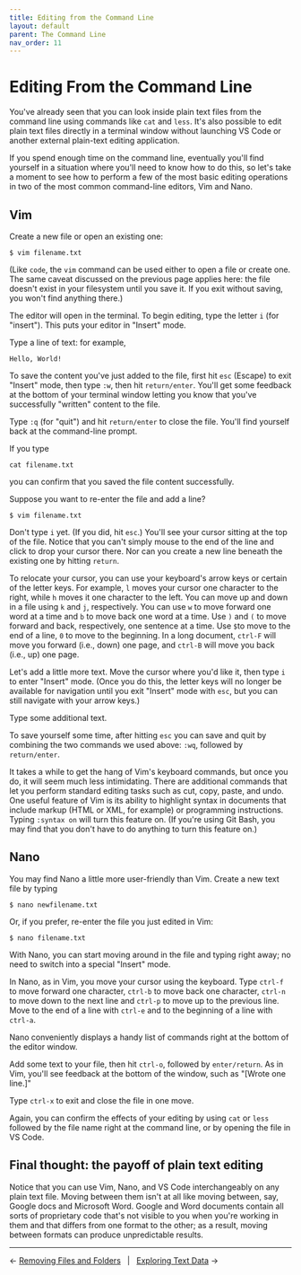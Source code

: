 ```yaml
---
title: Editing from the Command Line
layout: default
parent: The Command Line
nav_order: 11
---
```

# Editing From the Command Line

You've already seen that you can look inside plain text files from the command line using commands like `cat` and `less`. It's also possible to edit plain text files directly in a terminal window without launching VS Code or another external plain-text editing application. 

If you spend enough time on the command line, eventually you'll find yourself in a situation where you'll need to know how to do this, so let's take a moment to see how to perform a few of the most basic editing operations in two of the most common command-line editors, Vim and Nano.

## Vim

Create a new file or open an existing one:

```console
$ vim filename.txt
```
(Like `code`, the `vim` command can be used either to open a file or create one. The same caveat discussed on the previous page applies here: the file doesn't exist in your filesystem until you save it. If you exit without saving, you won't find anything there.)

The editor will open in the terminal. To begin editing, type the letter `i` (for "insert"). This puts your editor in "Insert" mode.

Type a line of text: for example, 

```console
Hello, World!
```
To save the content you've just added to the file, first hit `esc` (Escape) to exit "Insert" mode, then type `:w`, then hit `return/enter`. You'll get some feedback at the bottom of your terminal window letting you know that you've successfully "written" content to the file.

Type `:q` (for "quit") and hit `return/enter` to close the file. You'll find yourself back at the command-line prompt.

If you type

```console
cat filename.txt
```
you can confirm that you saved the file content successfully.

Suppose you want to re-enter the file and add a line? 

```console
$ vim filename.txt
```
Don't type `i` yet. (If you did, hit `esc`.) You'll see your cursor sitting at the top of the file. Notice that you can't simply mouse to the end of the line and click to drop your cursor there. Nor can you create a new line beneath the existing one by hitting `return`.

To relocate your cursor, you can use your keyboard's arrow keys or certain of the letter keys. For example, `l` moves your cursor one character to the right, while `h` moves it one character to the left. You can move up and down in a file using `k` and `j`, respectively. You can use `w` to move forward one word at a time and `b` to move back one word at a time. Use `)` and `(` to move forward and back, respectively, one sentence at a time. Use `$`to move to the end of a line, `0` to move to the beginning. In a long document, `ctrl-F` will move you forward (i.e., down) one page, and `ctrl-B` will move you back (i.e., up) one page.  

Let's add a little more text. Move the cursor where you'd like it, then type `i` to enter "Insert" mode. (Once you do this, the letter keys will no longer be available for navigation until you exit "Insert" mode with `esc`, but you can still navigate with your arrow keys.)

Type some additional text.

To save yourself some time, after hitting `esc` you can save and quit by combining the two commands we used above: `:wq`, followed by `return/enter`.

It takes a while to get the hang of Vim's keyboard commands, but once you do, it will seem much less intimidating. There are additional commands that let you perform standard editing tasks such as cut, copy, paste, and undo. One useful feature of Vim is its ability to highlight syntax in documents that include markup (HTML or XML, for example) or programming instructions. Typing `:syntax on` will turn this feature on. (If you're using Git Bash, you may find that you don't have to do anything to turn this feature on.)

## Nano

You may find Nano a little more user-friendly than Vim. Create a new text file by typing

```console
$ nano newfilename.txt
```
Or, if you prefer, re-enter the file you just edited in Vim:

```console
$ nano filename.txt
```
With Nano, you can start moving around in the file and typing right away; no need to switch into a special "Insert" mode.

In Nano, as in Vim, you move your cursor using the keyboard. Type `ctrl-f` to move forward one character, `ctrl-b` to move back one character, `ctrl-n` to move down to the next line and `ctrl-p` to move up to the previous line. Move to the end of a line with `ctrl-e` and to the beginning of a line with `ctrl-a`.

Nano conveniently displays a handy list of commands right at the bottom of the editor window.

Add some text to your file, then hit `ctrl-o`, followed by `enter/return`. As in Vim, you'll see feedback at the bottom of the window, such as "[Wrote one line.]"

Type `ctrl-x` to exit and close the file in one move.

Again, you can confirm the effects of your editing by using `cat` or `less` followed by the file name right at the command line, or by opening the file in VS Code.

## Final thought: the payoff of plain text editing

Notice that you can use Vim, Nano, and VS Code interchangeably on any plain text file. Moving between them isn't at all like moving between, say, Google docs and Microsoft Word. Google and Word documents contain all sorts of proprietary code that's not visible to you when you're working in them and that differs from one format to the other; as a result, moving between formats can produce unpredictable results.

---

← [Removing Files and Folders](11-removing-files-and-folders.md)&nbsp;&nbsp;&nbsp;|&nbsp;&nbsp;&nbsp;[Exploring Text Data](13-exploring-text-data.md) →
